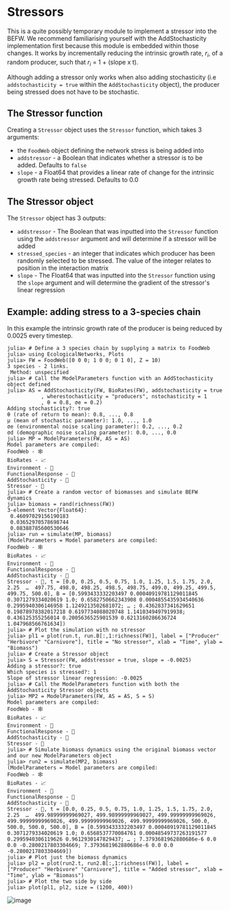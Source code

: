 # Stressors

This is a quite possibly temporary module to implement a stressor into the BEFW. 
We recommend familiarising yourself with the AddStochasticity implementation first because this module is embedded within those changes.
It works by incrementally reducing the intrinsic growth rate, *r<sub>i</sub>*, of a random producer, such that *r<sub>i</sub>* = 1 + (slope x t).

Although adding a stressor only works when also adding stochasticity (i.e `addstochasticity = true` within the `AddStochasticity` object),
the producer being stressed does not have to be stochastic. 

## The Stressor function

Creating a `Stressor` object uses the `Stressor` function, which takes 3 arguments:

* the `FoodWeb` object defining the network stress is being added into
* `addstressor` - a Boolean that indicates whether a stressor is to be added. Defaults to `false`
* `slope` - a Float64 that provides a linear rate of change for the intrinsic growth rate being stressed. Defaults to 0.0

## The Stressor object

The `Stressor` object has 3 outputs:

* `addstressor` - The Boolean that was inputted into the `Stressor` function using the `addstressor` argument
and will determine if a stressor will be added
* `stressed_species` - an integer that indicates which producer has been randomly selected to be stressed. 
The value of the integer relates to position in the interaction matrix
* `slope` - The Float64 that was inputted into the `Stressor` function using the `slope` argument
and will determine the gradient of the stressor's linear regression

## Example: adding stress to a 3-species chain

In this example the intrinsic growth rate of the producer is being reduced by 0.0025 every timestep.

~~~
julia> # Define a 3 species chain by supplying a matrix to FoodWeb
julia> using EcologicalNetworks, Plots
julia> FW = FoodWeb([0 0 0; 1 0 0; 0 1 0], Z = 10)
3 species - 2 links. 
 Method: unspecified
julia> # Call the ModelParameters function with an AddStochasticity object defined
julia> AS = AddStochasticity(FW, BioRates(FW), addstochasticity = true
           , wherestochasticity = "producers", nstochasticity = 1
           , θ = 0.8, σe = 0.2)
Adding stochasticity?: true
θ (rate of return to mean): 0.8, ..., 0.8
μ (mean of stochastic parameter): 1.0, ..., 1.0
σe (environmental noise scaling parameter): 0.2, ..., 0.2
σd (demographic noise scaling parameter): 0.0, ..., 0.0
julia> MP = ModelParameters(FW, AS = AS)
Model parameters are compiled:
FoodWeb - 🕸
BioRates - 📈
Environment - 🌄
FunctionalResponse - 🍖
AddStochasticity - 📣
Stressor - 🤡
julia> # Create a random vector of biomasses and simulate BEFW dynamics 
julia> biomass = rand(richness(FW))
3-element Vector{Float64}:
 0.46097029156190183
 0.03652970578698744
 0.08388785600530646
julia> run = simulate(MP, biomass)
(ModelParameters = Model parameters are compiled:
FoodWeb - 🕸
BioRates - 📈
Environment - 🌄
FunctionalResponse - 🍖
AddStochasticity - 📣
Stressor - 🤡, t = [0.0, 0.25, 0.5, 0.75, 1.0, 1.25, 1.5, 1.75, 2.0, 2.25  …  497.75, 498.0, 498.25, 498.5, 498.75, 499.0, 499.25, 499.5, 499.75, 500.0], B = [0.5993433332203497 0.00040919781129011845 0.3071279334020619 1.0; 0.6582750662343908 0.0004855435934540636 0.2995940306146958 1.1249213502681072; … ; 0.4362837341629651 0.19878978382017218 0.6197734088020748 1.1410349497919938; 0.436125355256014 0.2005636525901539 0.6213160286636724 1.047968566761634])
julia> # Plot the simulation with no stressor
julia> pl1 = plot(run.t, run.B[:,1:richness(FW)], label = ["Producer" "Herbivore" "Carnivore"], title = "No stressor", xlab = "Time", ylab = "Biomass")
julia> # Create a Stressor object
julia> S = Stressor(FW, addstressor = true, slope = -0.0025)
Adding a stressor?: true
Which species is stressed?: 1
Slope of stressor linear regression: -0.0025
julia> # Call the ModelParameters function with both the AddStochasticity Stressor objects
julia> MP2 = ModelParameters(FW, AS = AS, S = S)
Model parameters are compiled:
FoodWeb - 🕸
BioRates - 📈
Environment - 🌄
FunctionalResponse - 🍖
AddStochasticity - 📣
Stressor - 🤡
julia> # Simulate biomass dynamics using the original biomass vector and our new ModelParameters object
julia> run2 = simulate(MP2, biomass)
(ModelParameters = Model parameters are compiled:
FoodWeb - 🕸
BioRates - 📈
Environment - 🌄
FunctionalResponse - 🍖
AddStochasticity - 📣
Stressor - 🤡, t = [0.0, 0.25, 0.5, 0.75, 1.0, 1.25, 1.5, 1.75, 2.0, 2.25  …  499.98999999969027, 499.98999999969027, 499.99999999969026, 499.99999999969026, 499.99999999969026, 499.99999999969026, 500.0, 500.0, 500.0, 500.0], B = [0.5993433332203497 0.00040919781129011845 0.3071279334020619 1.0; 0.6568537770084761 0.00048549737263191577 0.2995940306119626 0.9612930147829437; … ; 7.3793681962880686e-6 0.0 0.0 -0.2800217803304669; 7.3793681962880686e-6 0.0 0.0 -0.2800217803304669])
julia> # Plot just the biomass dynamics
julia> pl2 = plot(run2.t, run2.B[:,1:richness(FW)], label = ["Producer" "Herbivore" "Carnivore"], title = "Added stressor", xlab = "Time", ylab = "Biomass")
julia> # Plot the two side by side
julia> plot(pl1, pl2, size = (1200, 400))
~~~
![image](https://user-images.githubusercontent.com/92929876/159525032-c495d8e2-297c-4956-93ea-75b3efe771f5.png)

